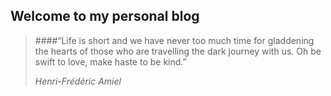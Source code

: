 ## Welcome to my personal blog

> ####“Life is short and we have never too much time for gladdening the hearts of those who are travelling the dark journey with us. Oh be swift to love, make haste to be kind.” 
>
>  _Henri-Frédéric Amiel_
